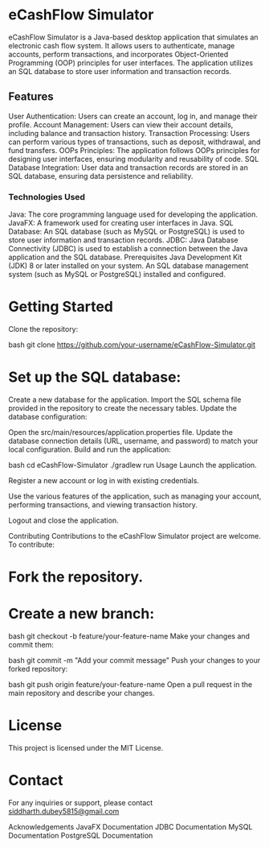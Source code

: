 # eCashFlow Simulator
eCashFlow Simulator is a Java-based desktop application that simulates an electronic cash flow system. It allows users to authenticate, manage accounts, perform transactions, and incorporates Object-Oriented Programming (OOP) principles for user interfaces. The application utilizes an SQL database to store user information and transaction records.

## Features
User Authentication: Users can create an account, log in, and manage their profile.
Account Management: Users can view their account details, including balance and transaction history.
Transaction Processing: Users can perform various types of transactions, such as deposit, withdrawal, and fund transfers.
OOPs Principles: The application follows OOPs principles for designing user interfaces, ensuring modularity and reusability of code.
SQL Database Integration: User data and transaction records are stored in an SQL database, ensuring data persistence and reliability.

### Technologies Used
Java: The core programming language used for developing the application.
JavaFX: A framework used for creating user interfaces in Java.
SQL Database: An SQL database (such as MySQL or PostgreSQL) is used to store user information and transaction records.
JDBC: Java Database Connectivity (JDBC) is used to establish a connection between the Java application and the SQL database.
Prerequisites
Java Development Kit (JDK) 8 or later installed on your system.
An SQL database management system (such as MySQL or PostgreSQL) installed and configured.

# Getting Started
Clone the repository:

bash
git clone https://github.com/your-username/eCashFlow-Simulator.git

# Set up the SQL database:

Create a new database for the application.
Import the SQL schema file provided in the repository to create the necessary tables.
Update the database configuration:

Open the src/main/resources/application.properties file.
Update the database connection details (URL, username, and password) to match your local configuration.
Build and run the application:

bash
cd eCashFlow-Simulator
./gradlew run
Usage
Launch the application.

Register a new account or log in with existing credentials.

Use the various features of the application, such as managing your account, performing transactions, and viewing transaction history.

Logout and close the application.

Contributing
Contributions to the eCashFlow Simulator project are welcome. To contribute:

# Fork the repository.

# Create a new branch:

bash
git checkout -b feature/your-feature-name
Make your changes and commit them:

bash
git commit -m "Add your commit message"
Push your changes to your forked repository:

bash
git push origin feature/your-feature-name
Open a pull request in the main repository and describe your changes.

# License
This project is licensed under the MIT License.

# Contact
For any inquiries or support, please contact siddharth.dubey5815@gmail.com

Acknowledgements
JavaFX Documentation
JDBC Documentation
MySQL Documentation
PostgreSQL Documentation
